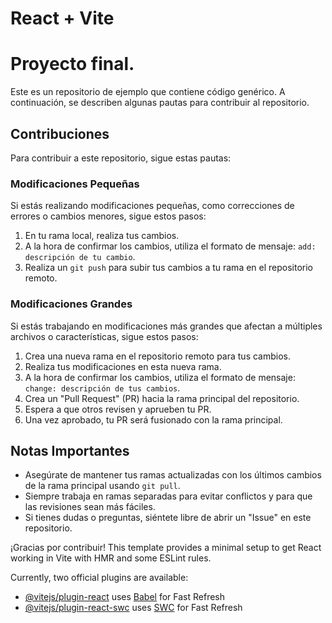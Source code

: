 # React + Vite

# Proyecto final.

Este es un repositorio de ejemplo que contiene código genérico. A continuación, se describen algunas pautas para contribuir al repositorio.

## Contribuciones

Para contribuir a este repositorio, sigue estas pautas:

### Modificaciones Pequeñas

Si estás realizando modificaciones pequeñas, como correcciones de errores o cambios menores, sigue estos pasos:

1. En tu rama local, realiza tus cambios.
2. A la hora de confirmar los cambios, utiliza el formato de mensaje: `add: descripción de tu cambio`.
3. Realiza un `git push` para subir tus cambios a tu rama en el repositorio remoto.

### Modificaciones Grandes

Si estás trabajando en modificaciones más grandes que afectan a múltiples archivos o características, sigue estos pasos:

1. Crea una nueva rama en el repositorio remoto para tus cambios.
2. Realiza tus modificaciones en esta nueva rama.
3. A la hora de confirmar los cambios, utiliza el formato de mensaje: `change: descripción de tus cambios`.
4. Crea un "Pull Request" (PR) hacia la rama principal del repositorio.
5. Espera a que otros revisen y aprueben tu PR.
6. Una vez aprobado, tu PR será fusionado con la rama principal.

## Notas Importantes

- Asegúrate de mantener tus ramas actualizadas con los últimos cambios de la rama principal usando `git pull`.
- Siempre trabaja en ramas separadas para evitar conflictos y para que las revisiones sean más fáciles.
- Si tienes dudas o preguntas, siéntete libre de abrir un "Issue" en este repositorio.

¡Gracias por contribuir!
This template provides a minimal setup to get React working in Vite with HMR and some ESLint rules.

Currently, two official plugins are available:

- [@vitejs/plugin-react](https://github.com/vitejs/vite-plugin-react/blob/main/packages/plugin-react/README.md) uses [Babel](https://babeljs.io/) for Fast Refresh
- [@vitejs/plugin-react-swc](https://github.com/vitejs/vite-plugin-react-swc) uses [SWC](https://swc.rs/) for Fast Refresh
